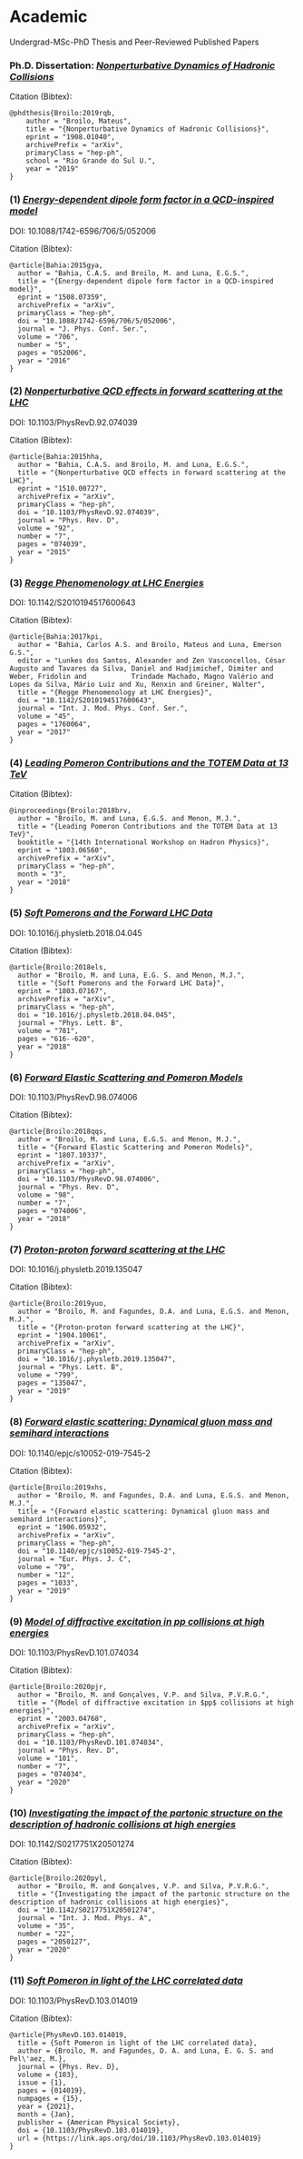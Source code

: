 # Academic
Undergrad-MSc-PhD Thesis and Peer-Reviewed Published Papers

  ### Ph.D. Dissertation: [*Nonperturbative Dynamics of Hadronic Collisions*](https://arxiv.org/abs/1908.01040)
  
  Citation (Bibtex):
  
    @phdthesis{Broilo:2019rqb,
        author = "Broilo, Mateus",
        title = "{Nonperturbative Dynamics of Hadronic Collisions}",
        eprint = "1908.01040",
        archivePrefix = "arXiv",
        primaryClass = "hep-ph",
        school = "Rio Grande do Sul U.",
        year = "2019"
    }

  ### (1) [*Energy-dependent dipole form factor in a QCD-inspired model*](https://iopscience.iop.org/article/10.1088/1742-6596/706/5/052006)
  
  DOI: 10.1088/1742-6596/706/5/052006
  
  Citation (Bibtex):

    @article{Bahia:2015gya,
      author = "Bahia, C.A.S. and Broilo, M. and Luna, E.G.S.",
      title = "{Energy-dependent dipole form factor in a QCD-inspired model}",
      eprint = "1508.07359",
      archivePrefix = "arXiv",
      primaryClass = "hep-ph",
      doi = "10.1088/1742-6596/706/5/052006",
      journal = "J. Phys. Conf. Ser.",
      volume = "706",
      number = "5",
      pages = "052006",
      year = "2016"
    }
  
  ### (2) [*Nonperturbative QCD effects in forward scattering at the LHC*](https://journals.aps.org/prd/abstract/10.1103/PhysRevD.92.074039)
  
  DOI: 10.1103/PhysRevD.92.074039
  
  Citation (Bibtex):
  
    @article{Bahia:2015hha,
      author = "Bahia, C.A.S. and Broilo, M. and Luna, E.G.S.",
      title = "{Nonperturbative QCD effects in forward scattering at the LHC}",
      eprint = "1510.00727",
      archivePrefix = "arXiv",
      primaryClass = "hep-ph",
      doi = "10.1103/PhysRevD.92.074039",
      journal = "Phys. Rev. D",
      volume = "92",
      number = "7",
      pages = "074039",
      year = "2015"
    }
  
  ### (3) [*Regge Phenomenology at LHC Energies*](https://www.worldscientific.com/doi/abs/10.1142/S2010194517600643)
  
  DOI: 10.1142/S2010194517600643
  
  Citation (Bibtex):
  
    @article{Bahia:2017kpi,
      author = "Bahia, Carlos A.S. and Broilo, Mateus and Luna, Emerson G.S.",
      editor = "Lunkes dos Santos, Alexander and Zen Vasconcellos, César Augusto and Tavares da Silva, Daniel and Hadjimichef, Dimiter and Weber, Fridolin and           Trindade Machado, Magno Valério and Lopes da Silva, Mário Luiz and Xu, Renxin and Greiner, Walter",
      title = "{Regge Phenomenology at LHC Energies}",
      doi = "10.1142/S2010194517600643",
      journal = "Int. J. Mod. Phys. Conf. Ser.",
      volume = "45",
      pages = "1760064",
      year = "2017"
    }

  ### (4) [*Leading Pomeron Contributions and the TOTEM Data at 13 TeV*](https://arxiv.org/abs/1803.06560)
  
  Citation (Bibtex):

    @inproceedings{Broilo:2018brv,
      author = "Broilo, M. and Luna, E.G.S. and Menon, M.J.",
      title = "{Leading Pomeron Contributions and the TOTEM Data at 13 TeV}",
      booktitle = "{14th International Workshop on Hadron Physics}",
      eprint = "1803.06560",
      archivePrefix = "arXiv",
      primaryClass = "hep-ph",
      month = "3",
      year = "2018"
    }
  
  ### (5) [*Soft Pomerons and the Forward LHC Data*](https://linkinghub.elsevier.com/retrieve/pii/S0370269318303368)
  
  DOI: 10.1016/j.physletb.2018.04.045
  
  Citation (Bibtex):
  
    @article{Broilo:2018els,
      author = "Broilo, M. and Luna, E.G. S. and Menon, M.J.",
      title = "{Soft Pomerons and the Forward LHC Data}",
      eprint = "1803.07167",
      archivePrefix = "arXiv",
      primaryClass = "hep-ph",
      doi = "10.1016/j.physletb.2018.04.045",
      journal = "Phys. Lett. B",
      volume = "781",
      pages = "616--620",
      year = "2018"
    }
 
 ### (6) [*Forward Elastic Scattering and Pomeron Models*](https://journals.aps.org/prd/abstract/10.1103/PhysRevD.98.074006)
 
 DOI: 10.1103/PhysRevD.98.074006
 
 Citation (Bibtex):
 
    @article{Broilo:2018qqs,
      author = "Broilo, M. and Luna, E.G.S. and Menon, M.J.",
      title = "{Forward Elastic Scattering and Pomeron Models}",
      eprint = "1807.10337",
      archivePrefix = "arXiv",
      primaryClass = "hep-ph",
      doi = "10.1103/PhysRevD.98.074006",
      journal = "Phys. Rev. D",
      volume = "98",
      number = "7",
      pages = "074006",
      year = "2018"
    }
  
  ### (7) [*Proton-proton forward scattering at the LHC*](https://www.sciencedirect.com/science/article/pii/S0370269319307695?via%3Dihub)
  
  DOI: 10.1016/j.physletb.2019.135047
  
  Citation (Bibtex):
  
    @article{Broilo:2019yuo,
      author = "Broilo, M. and Fagundes, D.A. and Luna, E.G.S. and Menon, M.J.",
      title = "{Proton-proton forward scattering at the LHC}",
      eprint = "1904.10061",
      archivePrefix = "arXiv",
      primaryClass = "hep-ph",
      doi = "10.1016/j.physletb.2019.135047",
      journal = "Phys. Lett. B",
      volume = "799",
      pages = "135047",
      year = "2019"
    }
  
  ### (8) [*Forward elastic scattering: Dynamical gluon mass and semihard interactions*](https://link.springer.com/article/10.1140/epjc/s10052-019-7545-2)
  
  DOI: 10.1140/epjc/s10052-019-7545-2
  
  Citation (Bibtex):

    @article{Broilo:2019xhs,
      author = "Broilo, M. and Fagundes, D.A. and Luna, E.G.S. and Menon, M.J.",
      title = "{Forward elastic scattering: Dynamical gluon mass and semihard interactions}",
      eprint = "1906.05932",
      archivePrefix = "arXiv",
      primaryClass = "hep-ph",
      doi = "10.1140/epjc/s10052-019-7545-2",
      journal = "Eur. Phys. J. C",
      volume = "79",
      number = "12",
      pages = "1033",
      year = "2019"
    }
  
  ### (9) [*Model of diffractive excitation in pp collisions at high energies*](https://journals.aps.org/prd/abstract/10.1103/PhysRevD.101.074034)
  
  DOI: 10.1103/PhysRevD.101.074034
  
  Citation (Bibtex):
  
    @article{Broilo:2020pjr,
      author = "Broilo, M. and Gonçalves, V.P. and Silva, P.V.R.G.",
      title = "{Model of diffractive excitation in $pp$ collisions at high energies}",
      eprint = "2003.04768",
      archivePrefix = "arXiv",
      primaryClass = "hep-ph",
      doi = "10.1103/PhysRevD.101.074034",
      journal = "Phys. Rev. D",
      volume = "101",
      number = "7",
      pages = "074034",
      year = "2020"
    }

  ### (10) [*Investigating the impact of the partonic structure on the description of hadronic collisions at high energies*](https://www.worldscientific.com/doi/abs/10.1142/S0217751X20501274)
  
  DOI: 10.1142/S0217751X20501274
  
  Citation (Bibtex):
  
    @article{Broilo:2020pyl,
      author = "Broilo, M. and Gonçalves, V.P. and Silva, P.V.R.G.",
      title = "{Investigating the impact of the partonic structure on the description of hadronic collisions at high energies}",
      doi = "10.1142/S0217751X20501274",
      journal = "Int. J. Mod. Phys. A",
      volume = "35",
      number = "22",
      pages = "2050127",
      year = "2020"
    }

  ### (11) [*Soft Pomeron in light of the LHC correlated data*](https://journals.aps.org/prd/abstract/10.1103/PhysRevD.103.014019)
  
  DOI: 10.1103/PhysRevD.103.014019
  
  Citation (Bibtex):
  
    @article{PhysRevD.103.014019,
      title = {Soft Pomeron in light of the LHC correlated data},
      author = {Broilo, M. and Fagundes, D. A. and Luna, E. G. S. and Pel\'aez, M.},
      journal = {Phys. Rev. D},
      volume = {103},
      issue = {1},
      pages = {014019},
      numpages = {15},
      year = {2021},
      month = {Jan},
      publisher = {American Physical Society},
      doi = {10.1103/PhysRevD.103.014019},
      url = {https://link.aps.org/doi/10.1103/PhysRevD.103.014019}
    }
